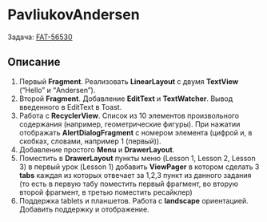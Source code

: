 # PavliukovAndersen
Задача: [FAT-56530](https://jira.andersenlab.com/browse/FAT-56530)
## Описание
1.  Первый **Fragment**. Реализовать **LinearLayout**  с двумя  **TextView**  (“Hello” и “Andersen”).
2.  Второй **Fragment**. Добавление  **EditText**  и  **TextWatcher**. Вывод введенного в EditText в Toast.
3.  Работа с  **RecyclerView**. Список из 10 элементов произвольного содержания (например, геометрические фигуры). При нажатии отображать  **AlertDialogFragment**  с номером элемента (цифрой и, в скобках, словами, например 1 (первый)).
4.  Добавление простого  **Menu**  и  **DrawerLayout**.
5.  Поместить в  **DrawerLayout** пункты меню (Lesson 1, Lesson 2, Lesson 3) в первый урок (Lesson 1) добавить  **ViewPager** в котором сделать 3  **tabs** каждая из которых отвечает за 1,2,3 пункт из данного задания (то есть в первую табу поместить первый фрагмент, во вторую второй фрагмент, в третью поместить ресайклер)
6.  Поддержка tablets и планшетов. Работа с  **landscape**  ориентацией. Добавить поддержку и отображение.
